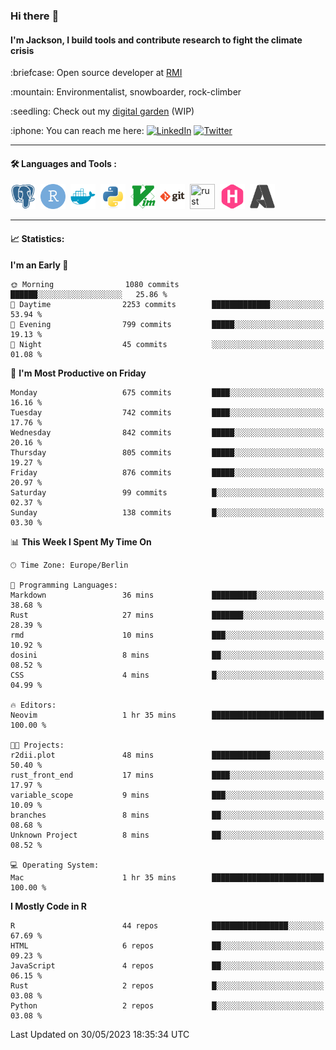 ### Hi there :wave:
#### I'm Jackson, I build tools and contribute research to fight the climate crisis
<p> :briefcase: Open source developer at <a href="https://rmi.org/" alt="RMI">RMI</a></p>
<p> :mountain: Environmentalist, snowboarder, rock-climber</p>
<p> :seedling: Check out my <a href="https://jdhoffa.github.io/" alt="digital garden">digital garden</a> (WIP) </p>

<p>
:iphone: You can reach me here:
<a href="https://www.linkedin.com/in/jackson-hoffart/"><img src="https://img.shields.io/badge/LinkedIn-0A66C2?logo=linkedin&logoColor=fff&style=flat-square" alt="LinkedIn"/></a>
<a href="https://twitter.com/jdhoffart"><img src="https://img.shields.io/badge/Twitter-1D9BF0?logo=twitter&logoColor=fff&style=flat-square" alt="Twitter"/></a>
</p>

---

#### :hammer_and_wrench: Languages and Tools :
<div>
 <a href="https://www.postgresql.org/"><img src="https://github.com/devicons/devicon/blob/master/icons/postgresql/postgresql-plain.svg" title="postgresql" **alt="postgresql" width="40" height="40"/></a>&nbsp;
 <a href="https://posit.co/downloads/"><img src="https://github.com/devicons/devicon/blob/master/icons/rstudio/rstudio-plain.svg" title="rstudio" **alt="RStudio" width="40" height="40"/></a>&nbsp;
 <a href="https://www.docker.com/"><img src="https://github.com/devicons/devicon/blob/master/icons/docker/docker-plain.svg" title="docker" **alt="docker" width="40" height="40"/></a>&nbsp;
 <a href="https://www.python.org/"><img src="https://github.com/devicons/devicon/blob/master/icons/python/python-original.svg" title="python" **alt="python" width="40" height="40"/></a>&nbsp; 
 <a href="https://www.vim.org/"><img src="https://github.com/devicons/devicon/blob/master/icons/vim/vim-plain.svg" title="vim" **alt="vim" width="40" height="40"/></a>&nbsp;
 <a href="https://git-scm.com/"><img src="https://github.com/devicons/devicon/blob/master/icons/git/git-original-wordmark.svg" title="git" **alt="git" width="40" height="40"/></a>&nbsp;
 <a href="https://www.rust-lang.org/"><img src="https://rustacean.net/assets/rustacean-flat-noshadow.svg" title="rust" **alt="rust" width="40" height="40"/></a>&nbsp;
 <a href="https://gohugo.io/"><img src="https://github.com/devicons/devicon/blob/master/icons/hugo/hugo-plain.svg" title="hugo" **alt="hugo" width="40" height="40"/></a>&nbsp;
 <a href="https://azure.microsoft.com/"><img src="https://github.com/devicons/devicon/blob/master/icons/azure/azure-plain.svg" title="azure" **alt="azure" width="40" height="40"/></a>
</div>

---
  
  

#### :chart_with_upwards_trend: Statistics:

 
<!--START_SECTION:waka-->
**I'm an Early 🐤** 

```text
🌞 Morning                1080 commits        ██████░░░░░░░░░░░░░░░░░░░   25.86 % 
🌆 Daytime                2253 commits        █████████████░░░░░░░░░░░░   53.94 % 
🌃 Evening                799 commits         █████░░░░░░░░░░░░░░░░░░░░   19.13 % 
🌙 Night                  45 commits          ░░░░░░░░░░░░░░░░░░░░░░░░░   01.08 % 
```
📅 **I'm Most Productive on Friday** 

```text
Monday                   675 commits         ████░░░░░░░░░░░░░░░░░░░░░   16.16 % 
Tuesday                  742 commits         ████░░░░░░░░░░░░░░░░░░░░░   17.76 % 
Wednesday                842 commits         █████░░░░░░░░░░░░░░░░░░░░   20.16 % 
Thursday                 805 commits         █████░░░░░░░░░░░░░░░░░░░░   19.27 % 
Friday                   876 commits         █████░░░░░░░░░░░░░░░░░░░░   20.97 % 
Saturday                 99 commits          █░░░░░░░░░░░░░░░░░░░░░░░░   02.37 % 
Sunday                   138 commits         █░░░░░░░░░░░░░░░░░░░░░░░░   03.30 % 
```


📊 **This Week I Spent My Time On** 

```text
🕑︎ Time Zone: Europe/Berlin

💬 Programming Languages: 
Markdown                 36 mins             ██████████░░░░░░░░░░░░░░░   38.68 % 
Rust                     27 mins             ███████░░░░░░░░░░░░░░░░░░   28.39 % 
rmd                      10 mins             ███░░░░░░░░░░░░░░░░░░░░░░   10.92 % 
dosini                   8 mins              ██░░░░░░░░░░░░░░░░░░░░░░░   08.52 % 
CSS                      4 mins              █░░░░░░░░░░░░░░░░░░░░░░░░   04.99 % 

🔥 Editors: 
Neovim                   1 hr 35 mins        █████████████████████████   100.00 % 

🐱‍💻 Projects: 
r2dii.plot               48 mins             █████████████░░░░░░░░░░░░   50.40 % 
rust_front_end           17 mins             ████░░░░░░░░░░░░░░░░░░░░░   17.97 % 
variable_scope           9 mins              ███░░░░░░░░░░░░░░░░░░░░░░   10.09 % 
branches                 8 mins              ██░░░░░░░░░░░░░░░░░░░░░░░   08.68 % 
Unknown Project          8 mins              ██░░░░░░░░░░░░░░░░░░░░░░░   08.52 % 

💻 Operating System: 
Mac                      1 hr 35 mins        █████████████████████████   100.00 % 
```

**I Mostly Code in R** 

```text
R                        44 repos            █████████████████░░░░░░░░   67.69 % 
HTML                     6 repos             ██░░░░░░░░░░░░░░░░░░░░░░░   09.23 % 
JavaScript               4 repos             ██░░░░░░░░░░░░░░░░░░░░░░░   06.15 % 
Rust                     2 repos             █░░░░░░░░░░░░░░░░░░░░░░░░   03.08 % 
Python                   2 repos             █░░░░░░░░░░░░░░░░░░░░░░░░   03.08 % 
```




 Last Updated on 30/05/2023 18:35:34 UTC
<!--END_SECTION:waka-->
